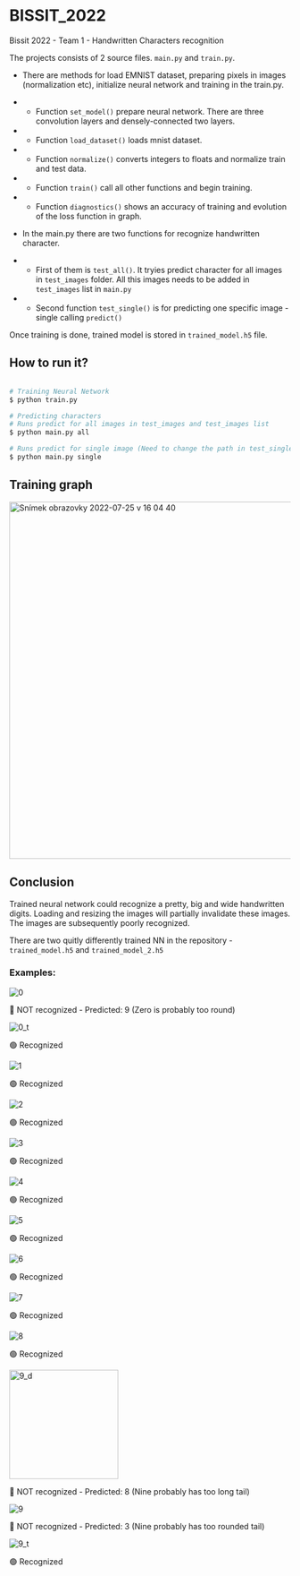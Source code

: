 # BISSIT_2022
Bissit 2022 - Team 1 - Handwritten Characters recognition

The projects consists of 2 source files. `main.py` and `train.py`.

- There are methods for load EMNIST dataset, preparing pixels in images (normalization etc), initialize neural network and training in the train.py.
- - Function `set_model()` prepare neural network. There are three convolution layers and densely-connected two layers.
- - Function `load_dataset()` loads mnist dataset.
- - Function `normalize()` converts integers to floats and normalize train and test data.
- - Function `train()` call all other functions and begin training.
- - Function `diagnostics()` shows an accuracy of training and evolution of the loss function in graph.

- In the main.py there are two functions for recognize handwritten character. 
- - First of them is `test_all()`. It tryies predict character for all images in `test_images` folder. All this images needs to be added in `test_images` list in `main.py`
- - Second function `test_single()` is for predicting one specific image - single calling `predict()`

Once training is done, trained model is stored in `trained_model.h5` file.

## How to run it?
```bash

# Training Neural Network
$ python train.py

# Predicting characters
# Runs predict for all images in test_images and test_images list
$ python main.py all

# Runs predict for single image (Need to change the path in test_single() function)
$ python main.py single
```

## Training graph
<img width="638" alt="Snímek obrazovky 2022-07-25 v 16 04 40" src="https://user-images.githubusercontent.com/43761153/180824390-da4530df-74a9-4af7-93b4-0201c5bf2600.png">

## Conclusion

Trained neural network could recognize a pretty, big and wide handwritten digits.
Loading and resizing the images will partially invalidate these images. The images are subsequently poorly recognized.

There are two quitly differently trained NN in the repository - `trained_model.h5` and `trained_model_2.h5`

### Examples:

![0](https://user-images.githubusercontent.com/43761153/180827788-97c87710-eb39-4476-9069-f20fe48bddf8.jpeg)

🔴 NOT recognized - Predicted: 9 (Zero is probably too round)

![0_t](https://user-images.githubusercontent.com/43761153/180828117-1a4fd9f8-fcb4-44bc-85df-00a981cec54d.jpeg)

🟢 Recognized

![1](https://user-images.githubusercontent.com/43761153/180828174-d2d63bdc-581e-415c-bf30-af261d7e21e0.jpeg)

🟢 Recognized

![2](https://user-images.githubusercontent.com/43761153/180828209-fcfe35d1-9fa8-4ced-be10-7127bb1d601c.jpeg)

🟢 Recognized

![3](https://user-images.githubusercontent.com/43761153/180828230-c07d4f20-80d6-40c0-99ed-4c5db5d76857.jpeg)

🟢 Recognized

![4](https://user-images.githubusercontent.com/43761153/180828243-0e48f06d-ef98-4f90-a3c5-ec4371f17762.jpeg)

🟢 Recognized

![5](https://user-images.githubusercontent.com/43761153/180828381-8a1fe115-f9b9-4c9d-b3bb-a4121d1ebdc2.jpeg)

🟢 Recognized

![6](https://user-images.githubusercontent.com/43761153/180828401-a74bd84d-adf1-4ab5-ba7c-be820ab3fbc4.jpeg)

🟢 Recognized

![7](https://user-images.githubusercontent.com/43761153/180828454-fcbebc8d-76eb-4c8c-8e7e-006663d74c6e.jpeg)

🟢 Recognized

![8](https://user-images.githubusercontent.com/43761153/180828492-c7eb597c-ebdb-4722-adc4-535891ca3e0c.jpeg)

🟢 Recognized

<img width="195" alt="9_d" src="https://user-images.githubusercontent.com/43761153/180828529-a81deb2c-acb5-4c74-8b78-23cf0153755c.png">

🔴 NOT recognized - Predicted: 8 (Nine probably has too long tail)

![9](https://user-images.githubusercontent.com/43761153/180828586-9ba12611-38de-457f-bd7f-a987bea3ac22.jpeg)

🔴 NOT recognized - Predicted: 3 (Nine probably has too rounded tail)

![9_t](https://user-images.githubusercontent.com/43761153/180828610-5bb4e0c7-7954-4d5d-8f70-665fec6b53b1.jpeg)

🟢 Recognized
